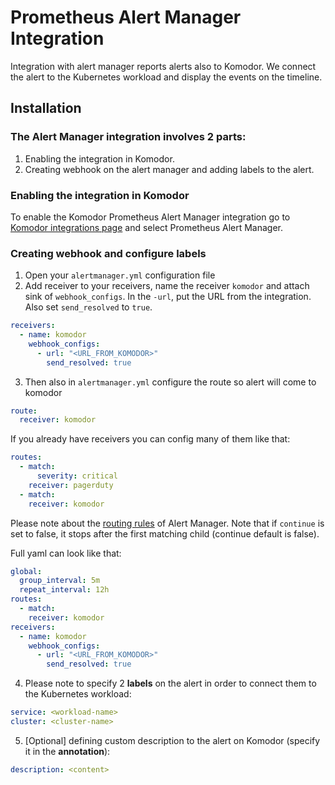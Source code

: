 # Prometheus Alert Manager Integration

Integration with alert manager reports alerts also to Komodor. We connect the alert to the Kubernetes workload and display the events on the timeline.

## Installation

### The Alert Manager integration involves 2 parts:

1. Enabling the integration in Komodor.
2. Creating webhook on the alert manager and adding labels to the alert.

### Enabling the integration in Komodor

To enable the Komodor Prometheus Alert Manager integration go to [Komodor integrations page](https://app.komodor.com/main/integration) and select Prometheus Alert Manager.

### Creating webhook and configure labels

1. Open your `alertmanager.yml` configuration file
2. Add receiver to your receivers, name the receiver `komodor` and attach sink of `webhook_configs`. In the `-url`, put the URL from the integration. Also set `send_resolved` to `true`.

```yaml
receivers:
  - name: komodor
    webhook_configs:
      - url: "<URL_FROM_KOMODOR>"
        send_resolved: true
```

3. Then also in `alertmanager.yml` configure the route so alert will come to komodor

```yaml
route:
  receiver: komodor
```

If you already have receivers you can config many of them like that:

```yaml
routes:
  - match:
      severity: critical
    receiver: pagerduty
  - match:
    receiver: komodor
```

Please note about the [routing rules](https://prometheus.io/docs/alerting/latest/configuration/#route) of Alert Manager. Note that if `continue` is set to false, it stops after the first matching child (continue default is false).

Full yaml can look like that:

```yaml
global:
  group_interval: 5m
  repeat_interval: 12h
routes:
  - match:
    receiver: komodor
receivers:
  - name: komodor
    webhook_configs:
      - url: "<URL_FROM_KOMODOR>"
        send_resolved: true
```

4. Please note to specify 2 **labels** on the alert in order to connect them to the Kubernetes workload:

```yaml
service: <workload-name>
cluster: <cluster-name>
```

5. [Optional] defining custom description to the alert on Komodor (specify it in the **annotation**):

```yaml
description: <content>
```
